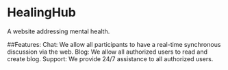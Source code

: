 # HealingHub
A website addressing mental health.

##Features:
Chat: We allow all participants to have a real-time synchronous discussion via the web.
Blog: We allow all authorized users to read and create blog.
Support: We provide 24/7 assistance to all authorized users.

